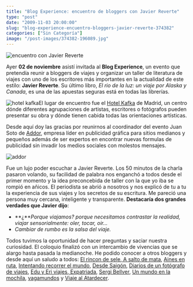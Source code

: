 ```yaml
---
title: "Blog Experience: encuentro de bloggers con Javier Reverte"
type: "post"
date: "2009-11-03 20:00:00"
slug: "blog-experience-encuentro-bloggers-javier-reverte-374382"
categories: ["Sin Categoría"]
image: "/post-images/374382-196089.jpg"
---
```


![encuentro con Javier Reverte](/post-images/374382-196089.jpg "encuentro con Javier Reverte")

Ayer **02 de noviembre** asistí invitada al **Blog Experience**, un evento que pretendía reunir a bloggers de viajes y organizar un taller de literatura de viajes con uno de los escritores más importantes en la actualidad de este estilo: **Javier Reverte**. Su último libro, *El rio de la luz: un viaje por Alaska y Canada*, es una de las apuestas seguras está en todas las librerías.

![hotel kafka](/post-images/374382-196087.jpg "hotel kafka")El lugar de encuentro fue el [Hotel Kafka](http://hotelkafka.com/) de Madrid, un centro dónde diferentes agrupaciones de artistas, escritores o fotógrafos pueden presentar su obra y dónde tienen cabida todas las orientaciones artísticas.

Desde aquí doy las gracias por reunirnos al coordinador del evento Juan Soto de [Addor](http://addoor.net/), empresa líder en publicidad gráfica para sitios medianos y pequeños además de ser expertos en encontrar nuevas formulas de publicidad sin invadir los medios sociales con molestos mensajes.

![addor ](/post-images/374382-196088.jpg "addor ")

Fue un lujo poder escuchar a Javier Reverte. Los 50 minutos de la charla pasaron volando, su facilidad de palabra nos enganchó a todos desde el primer momento y la idea preconcebida de taller con la que yo iba se rompió en añicos. El periodista se abrió a nosotros y nos explicó de tu a tu la experiencia de sus viajes y los secretos de su escritura. Me pareció una persona muy cercana, inteligente y transparente. **Destacaría dos grandes verdades que Javier dijo**:

- **¿***Porque viajamos? porque necesitamos contrastar la realidad, viajar sensorialmente: oler, tocar, oir...*
- *Cambiar de rumbo es la salsa del viaje.*

Todos tuvimos la oportunidad de hacer preguntas y saciar nuestra curiosidad. El coloquio finalizó con un intercambio de vivencias que se alargo hasta pasada la medianoche. He podido conocer a otros bloggers y desde aquí un saludo a todos: [El rincon de sele](http://www.elrincondesele.com),[ A salto de mata](http://www.asaltodemata.com), [Aines en ruta](http://ainesenruta.blogspot.com/), [Intentando recorrer el mundo](http://mecastroseiros.blogspot.com/), [Desde Saigón](http://saigone.blogspot.com/), [Diarios de un fotógrafo de viajes](http://diariosdeunfotografo.blogspot.com/), [Edu y Eri viajes](http://www.eduyeriviajes.com/),[ Expatriada](http://expatriada.wordpress.com/), [Sergi Bellver](http://alasdealbatros.blogspot.com/), [Un mundo en la mochila](http://www.elmundoconmochila.com/), [vagamundos](http://www.vagamundos.net/2009/pagina.php?n=home_es) y [Viaje al Atardecer](http://www.viajealatardecer.com/).
